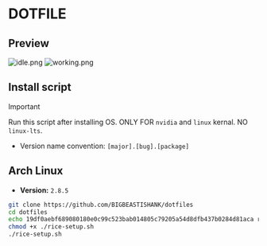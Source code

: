 # DOTFILE

## Preview
![idle.png](/Preview/idle.png)
![working.png](/Preview/working.png)

## Install script
> [!Important]
> Run this script after installing OS. ONLY FOR `nvidia` and `linux` kernal. NO `linux-lts`.
- Version name convention: `[major].[bug].[package]` 

## Arch Linux
- **Version:** `2.8.5`
```sh
git clone https://github.com/BIGBEASTISHANK/dotfiles
cd dotfiles
echo 19df0aebf689080180e0c99c523bab014805c79205a54d8dfb437b0284d81aca rice-setup.sh | sha256sum -c
chmod +x ./rice-setup.sh
./rice-setup.sh
```
